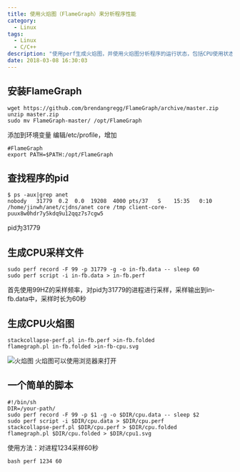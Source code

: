 ```yaml
---
title: 使用火焰图（FlameGraph）来分析程序性能
category:
  - Linux
tags:
  - Linux
  - C/C++
description: "使用perf生成火焰图，并使用火焰图分析程序的运行状态，包括CPU使用状态等"
date: 2018-03-08 16:30:03
---
```

## 安装FlameGraph ##
```
wget https://github.com/brendangregg/FlameGraph/archive/master.zip
unzip master.zip
sudo mv FlameGraph-master/ /opt/FlameGraph
```
添加到环境变量 编辑/etc/profile，增加
```
#FlameGraph
export PATH=$PATH:/opt/FlameGraph
```
## 查找程序的pid ##
```
$ ps -aux|grep anet
nobody   31779  0.2  0.0  19208  4000 pts/37   S    15:35   0:10 /home/jinwh/anet/cjdns/anet core /tmp client-core-puux8w0hdr7y5kdq9u12qqz7s7cgw5
```
pid为31779

## 生成CPU采样文件 ##
```
sudo perf record -F 99 -p 31779 -g -o in-fb.data -- sleep 60
sudo perf script -i in-fb.data > in-fb.perf
```
首先使用99HZ的采样频率，对pid为31779的进程进行采样，采样输出到in-fb.data中，采样时长为60秒

## 生成CPU火焰图 ##
```
stackcollapse-perf.pl in-fb.perf >in-fb.folded
flamegraph.pl in-fb.folded >in-fb-cpu.svg
```
![火焰图](/assets/img/FlameGraph/in-fb-cpu.svg)
火焰图可以使用浏览器来打开

## 一个简单的脚本 ##
```
#!/bin/sh
DIR=/your-path/
sudo perf record -F 99 -p $1 -g -o $DIR/cpu.data -- sleep $2
sudo perf script -i $DIR/cpu.data > $DIR/cpu.perf
stackcollapse-perf.pl $DIR/cpu.perf > $DIR/cpu.folded
flamegraph.pl $DIR/cpu.folded > $DIR/cpu1.svg
```
使用方法：对进程1234采样60秒
```
bash perf 1234 60
```